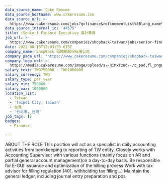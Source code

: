 ```yaml
---
data_source_name: Cake Resume
data_source_hostname: www.cakeresume.com
data_source_url: >-
  https://www.cakeresume.com/jobs?q=finance&refinementList%5Blang_name%5D%5B0%5D=English&refinementList%5Bsalary_type%5D=per_year&range%5Bsalary_range%5D%5Bmin%5D=1000000&page=3
data_source_internal_id: '44575'
title: (Senior) Finance Executive 會計專員
job_url: >-
  https://www.cakeresume.com/companies/shopback-taiwan/jobs/senior-finance-executive
date: 2022-08-15T12:03:53.615Z
company_name: ShopBack 回饋網股份有限公司
company_page_url: 'https://www.cakeresume.com/companies/shopback-taiwan'
company_logo_url: >-
  https://media.cakeresume.com/image/upload/s--RiMxTzWd--/c_pad,fl_png8,h_200,w_200/v1657599645/hma3pimzrdw1b4eq527q.png
salary_text: TWD750000 - TWD1000000
salary_currency: TWD
salary_type: per_year
salary_min: 750000
salary_max: 1000000
location_list:
  - Taiwan
  - 'Taipei City, Taiwan'
  - 台灣
  - '台北市, 台灣'
job_tags: []
badges:
  - Finance

---
```


ABOUT THE ROLE This position will act as a specialist in daily accounting activities from bookkeeping to reporting of TW entity. Closely works with Accounting Supervisor with various functions (mainly focus on AR and partial general account management)on a day-to-day basis. Be responsible for E-GUI issuance and optimization of the billing process Work with tax advisor for filling regulation (401, withholding tax filling...) Maintain the general ledger, including journal entry preparation and pos